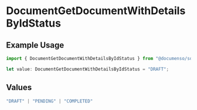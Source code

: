 # DocumentGetDocumentWithDetailsByIdStatus

## Example Usage

```typescript
import { DocumentGetDocumentWithDetailsByIdStatus } from "@documenso/sdk-typescript/models/operations";

let value: DocumentGetDocumentWithDetailsByIdStatus = "DRAFT";
```

## Values

```typescript
"DRAFT" | "PENDING" | "COMPLETED"
```